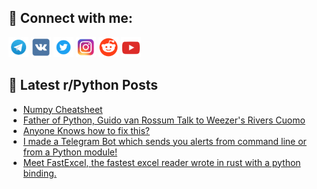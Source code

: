 ## 🔎 Connect with me:
[<img src="https://github.com/bullbesh/bullbesh/blob/main/images/Telegram.png" width="32" height="32" />](https://t.me/bullbesh)
[<img src="https://github.com/bullbesh/bullbesh/blob/main/images/VK.png" width="32" height="32" />](https://vk.com/bullbesh)
[<img src="https://github.com/bullbesh/bullbesh/blob/main/images/Twitter.png" width="32" height="32" />](https://twitter.com/bullbesh1)
[<img src="https://github.com/bullbesh/bullbesh/blob/main/images/Instagram.png" width="32" height="32" />](https://www.instagram.com/bullbesh)
[<img src="https://github.com/bullbesh/bullbesh/blob/main/images/Reddit.png" width="32" height="32" />](https://www.reddit.com/user/bullbesh)
[<img src="https://github.com/bullbesh/bullbesh/blob/main/images/YouTube.png" width="32" height="32" />](https://www.youtube.com/channel/UCtfjRs6uzgq5mfm8S06WTcg)

## 📕 Latest r/Python Posts
<!-- BLOG-POST-LIST:START -->
- [Numpy Cheatsheet](https://www.reddit.com/r/Python/comments/z2vfji/numpy_cheatsheet/)
- [Father of Python, Guido van Rossum Talk to Weezer&#39;s Rivers Cuomo](https://www.reddit.com/r/Python/comments/z2uo5z/father_of_python_guido_van_rossum_talk_to_weezers/)
- [Anyone Knows how to fix this?](https://www.reddit.com/r/Python/comments/z2udv7/anyone_knows_how_to_fix_this/)
- [I made a Telegram Bot which sends you alerts from command line or from a Python module!](https://www.reddit.com/r/Python/comments/z2tony/i_made_a_telegram_bot_which_sends_you_alerts_from/)
- [Meet FastExcel, the fastest excel reader wrote in rust with a python binding.](https://www.reddit.com/r/Python/comments/z2thpb/meet_fastexcel_the_fastest_excel_reader_wrote_in/)
<!-- BLOG-POST-LIST:END -->
